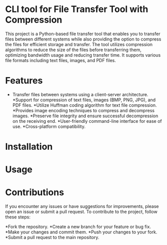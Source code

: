 # CLI tool for File Transfer Tool with Compression

This project is a Python-based file transfer tool that enables you to transfer files between different systems while also providing the option to compress the files for efficient storage and transfer. The tool utilizes compression algorithms to reduce the size of the files before transferring them, optimizing bandwidth usage and reducing transfer time. It supports various file formats including text files, images, and PDF files.

# Features
* Transfer files between systems using a client-server architecture.
*Support for compression of text files, images (BMP, PNG, JPG), and PDF files.
*Utilize Huffman coding algorithm for text file compression.
*Provides image encoding techniques to compress and decompress images.
*Preserve file integrity and ensure successful decompression on the receiving end.
*User-friendly command-line interface for ease of use.
*Cross-platform compatibility.

# Installation 
# Usage

# Contributions

If you encounter any issues or have suggestions for improvements, please open an issue or submit a pull request. To contribute to the project, follow these steps:

*Fork the repository.
*Create a new branch for your feature or bug fix.
*Make your changes and commit them.
*Push your changes to your fork.
*Submit a pull request to the main repository.


